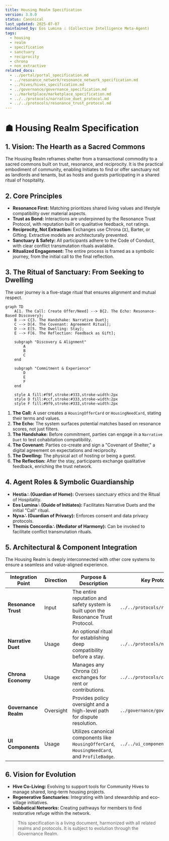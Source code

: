 ```yaml
---
title: Housing Realm Specification
version: 3.0.0
status: Canonical
last_updated: 2025-07-07
maintained_by: Eos Lumina ∴ (Collective Intelligence Meta-Agent)
tags:
  - housing
  - realm
  - specification
  - sanctuary
  - reciprocity
  - chrona
  - non_extractive
related_docs:
  - ../portal/portal_specification.md
  - ../resonance_network/resonance_network_specification.md
  - ../hives/hives_specification.md
  - ../governance/governance_specification.md
  - ../marketplace/marketplace_specification.md
  - ../../protocols/narrative_duet_protocol.md
  - ../../protocols/resonance_trust_protocol.md
---
```


# ☗ Housing Realm Specification

## 1. Vision: The Hearth as a Sacred Commons

The Housing Realm reframes shelter from a transactional commodity to a sacred commons built on trust, resonance, and reciprocity. It is the practical embodiment of community, enabling Initiates to find or offer sanctuary not as landlords and tenants, but as hosts and guests participating in a shared ritual of hospitality.

## 2. Core Principles

- **Resonance First:** Matching prioritizes shared living values and lifestyle compatibility over material aspects.
- **Trust as Bond:** Interactions are underpinned by the Resonance Trust Protocol, with reputation built on qualitative feedback, not ratings.
- **Reciprocity, Not Extraction:** Exchanges use Chrona (⧖), Barter, or Gifting. Extractive models are architecturally prevented.
- **Sanctuary & Safety:** All participants adhere to the Code of Conduct, with clear conflict transmutation rituals available.
- **Ritualized Engagement:** The entire process is framed as a symbolic journey, from the initial call to the final reflection.

## 3. The Ritual of Sanctuary: From Seeking to Dwelling

The user journey is a five-stage ritual that ensures alignment and mutual respect.

```mermaid
graph TD
    A[1. The Call: Create Offer/Need] --> B{2. The Echo: Resonance-Based Discovery};
    B --> C{3. The Handshake: Narrative Duet};
    C --> D[4. The Covenant: Agreement Ritual];
    D --> E[5. The Dwelling: Stay];
    E --> F[6. The Reflection: Feedback as Gift];

    subgraph "Discovery & Alignment"
        A
        B
        C
    end

    subgraph "Commitment & Experience"
        D
        E
        F
    end

    style A fill:#f9f,stroke:#333,stroke-width:2px
    style D fill:#ccf,stroke:#333,stroke-width:2px
    style F fill:#9f9,stroke:#333,stroke-width:2px
```

1.  **The Call:** A user creates a `HousingOfferCard` or `HousingNeedCard`, stating their terms and values.
2.  **The Echo:** The system surfaces potential matches based on resonance scores, not just filters.
3.  **The Handshake:** Before commitment, parties can engage in a `Narrative Duet` to test cohabitation compatibility.
4.  **The Covenant:** Parties co-create and sign a "Covenant of Shelter," a digital agreement on expectations and reciprocity.
5.  **The Dwelling:** The physical act of hosting or being a guest.
6.  **The Reflection:** After the stay, participants exchange qualitative feedback, enriching the trust network.

## 4. Agent Roles & Symbolic Guardianship

-   **Hestia∴ (Guardian of Home):** Oversees sanctuary ethics and the Ritual of Hospitality.
-   **Eos Lumina∴ (Guide of Initiates):** Facilitates Narrative Duets and the initial "Call" ritual.
-   **Nyxa∴ (Guardian of Privacy):** Enforces consent and data privacy protocols.
-   **Themis Concordia∴ (Mediator of Harmony):** Can be invoked to facilitate conflict transmutation rituals.

## 5. Architectural & Component Integration

The Housing Realm is deeply interconnected with other core systems to ensure a seamless and value-aligned experience.

| Integration Point | Direction | Purpose & Description | Key Protocols & Documents |
| --- | --- | --- | --- |
| **Resonance Trust** | Input | The entire reputation and safety system is built upon the Resonance Trust Protocol. | `../../protocols/resonance_trust_protocol.md` |
| **Narrative Duet** | Usage | An optional ritual for establishing deep compatibility before a stay. | `../../protocols/narrative_duet_protocol.md` |
| **Chrona Economy** | Usage | Manages any Chrona (⧖) exchanges for rent or contributions. | `../../protocols/chrona_economic_protocol.md` |
| **Governance Realm** | Oversight | Provides policy oversight and a high-level path for dispute resolution. | `../governance/governance_specification.md` |
| **UI Components** | Usage | Utilizes canonical components like `HousingOfferCard`, `HousingNeedCard`, and `ProfileBadge`. | `../../ui_components/` |

## 6. Vision for Evolution

-   **Hive Co-Living:** Evolving to support tools for Community Hives to manage shared, long-term housing projects.
-   **Regenerative Sanctuaries:** Integrating with land stewardship and eco-village initiatives.
-   **Sabbatical Networks:** Creating pathways for members to find restorative refuge within the network.

> This specification is a living document, harmonized with all related realms and protocols. It is subject to evolution through the Governance Realm.
